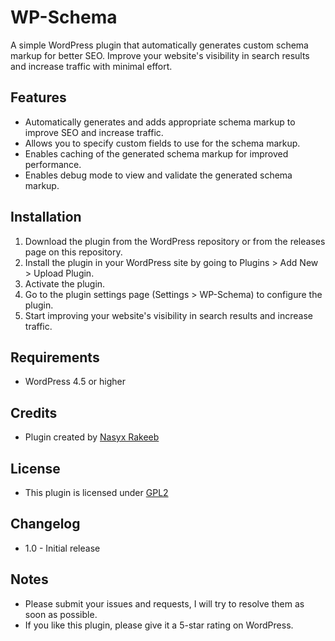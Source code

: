 # WP-Schema 

A simple WordPress plugin that automatically generates custom schema markup for better SEO. Improve your website's visibility in search results and increase traffic with minimal effort.

## Features
- Automatically generates and adds appropriate schema markup to improve SEO and increase traffic.
- Allows you to specify custom fields to use for the schema markup.
- Enables caching of the generated schema markup for improved performance.
- Enables debug mode to view and validate the generated schema markup.

## Installation
1. Download the plugin from the WordPress repository or from the releases page on this repository.
2. Install the plugin in your WordPress site by going to Plugins > Add New > Upload Plugin.
3. Activate the plugin.
4. Go to the plugin settings page (Settings > WP-Schema) to configure the plugin.
5. Start improving your website's visibility in search results and increase traffic.

## Requirements
- WordPress 4.5 or higher

## Credits
- Plugin created by [Nasyx Rakeeb](https://nasyxrakeeb.vercel.app)

## License
- This plugin is licensed under [GPL2](https://github.com/nasyx-rakeeb/wp-schema/blob/main/LICENSE.txt)

## Changelog
- 1.0 - Initial release

## Notes
- Please submit your issues and requests, I will try to resolve them as soon as possible.
- If you like this plugin, please give it a 5-star rating on WordPress.